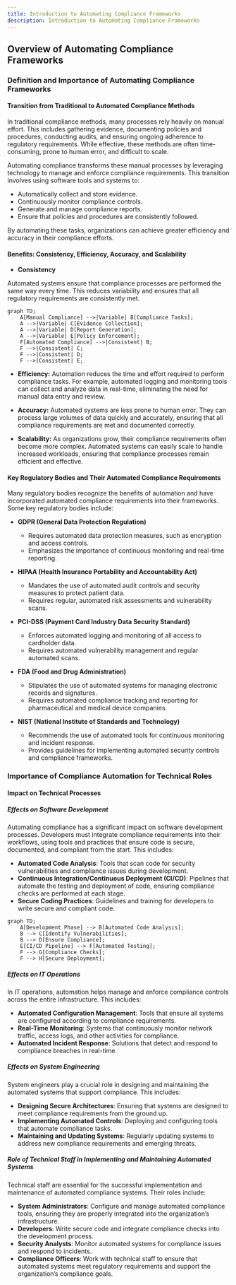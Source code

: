 ```yaml
---
title: Introduction to Automating Compliance Frameworks
description: Introduction to Automating Compliance Frameworks
---
```



## Overview of Automating Compliance Frameworks



### Definition and Importance of Automating Compliance Frameworks

#### Transition from Traditional to Automated Compliance Methods

In traditional compliance methods, many processes rely heavily on manual effort. This includes gathering evidence, documenting policies and procedures, conducting audits, and ensuring ongoing adherence to regulatory requirements. While effective, these methods are often time-consuming, prone to human error, and difficult to scale.

Automating compliance transforms these manual processes by leveraging technology to manage and enforce compliance requirements. This transition involves using software tools and systems to:
- Automatically collect and store evidence.
- Continuously monitor compliance controls.
- Generate and manage compliance reports.
- Ensure that policies and procedures are consistently followed.

By automating these tasks, organizations can achieve greater efficiency and accuracy in their compliance efforts.

#### Benefits: Consistency, Efficiency, Accuracy, and Scalability

- **Consistency**

Automated systems ensure that compliance processes are performed the same way every time. This reduces variability and ensures that all regulatory requirements are consistently met.

```mermaid
graph TD;
    A[Manual Compliance] -->|Variable| B[Compliance Tasks];
    A -->|Variable| C[Evidence Collection];
    A -->|Variable| D[Report Generation];
    A -->|Variable| E[Policy Enforcement];
    F[Automated Compliance] -->|Consistent| B;
    F -->|Consistent| C;
    F -->|Consistent| D;
    F -->|Consistent| E;
```

- **Efficiency:** Automation reduces the time and effort required to perform compliance tasks. For example, automated logging and monitoring tools can collect and analyze data in real-time, eliminating the need for manual data entry and review.

- **Accuracy:** Automated systems are less prone to human error. They can process large volumes of data quickly and accurately, ensuring that all compliance requirements are met and documented correctly.

- **Scalability:** As organizations grow, their compliance requirements often become more complex. Automated systems can easily scale to handle increased workloads, ensuring that compliance processes remain efficient and effective.

#### Key Regulatory Bodies and Their Automated Compliance Requirements

Many regulatory bodies recognize the benefits of automation and have incorporated automated compliance requirements into their frameworks. Some key regulatory bodies include:

- **GDPR (General Data Protection Regulation)**
  - Requires automated data protection measures, such as encryption and access controls.
  - Emphasizes the importance of continuous monitoring and real-time reporting.

- **HIPAA (Health Insurance Portability and Accountability Act)**
  - Mandates the use of automated audit controls and security measures to protect patient data.
  - Requires regular, automated risk assessments and vulnerability scans.

- **PCI-DSS (Payment Card Industry Data Security Standard)**
  - Enforces automated logging and monitoring of all access to cardholder data.
  - Requires automated vulnerability management and regular automated scans.

- **FDA (Food and Drug Administration)**
  - Stipulates the use of automated systems for managing electronic records and signatures.
  - Requires automated compliance tracking and reporting for pharmaceutical and medical device companies.

- **NIST (National Institute of Standards and Technology)**
  - Recommends the use of automated tools for continuous monitoring and incident response.
  - Provides guidelines for implementing automated security controls and compliance frameworks.

### Importance of Compliance Automation for Technical Roles

#### Impact on Technical Processes

##### Effects on Software Development

Automating compliance has a significant impact on software development processes. Developers must integrate compliance requirements into their workflows, using tools and practices that ensure code is secure, documented, and compliant from the start. This includes:

- **Automated Code Analysis**: Tools that scan code for security vulnerabilities and compliance issues during development.
- **Continuous Integration/Continuous Deployment (CI/CD)**: Pipelines that automate the testing and deployment of code, ensuring compliance checks are performed at each stage.
- **Secure Coding Practices**: Guidelines and training for developers to write secure and compliant code.

```mermaid
graph TD;
    A[Development Phase] --> B[Automated Code Analysis];
    B --> C[Identify Vulnerabilities];
    B --> D[Ensure Compliance];
    E[CI/CD Pipeline] --> F[Automated Testing];
    F --> G[Compliance Checks];
    F --> H[Secure Deployment];
```

##### Effects on IT Operations

In IT operations, automation helps manage and enforce compliance controls across the entire infrastructure. This includes:

- **Automated Configuration Management**: Tools that ensure all systems are configured according to compliance requirements.
- **Real-Time Monitoring**: Systems that continuously monitor network traffic, access logs, and other activities for compliance.
- **Automated Incident Response**: Solutions that detect and respond to compliance breaches in real-time.

##### Effects on System Engineering

System engineers play a crucial role in designing and maintaining the automated systems that support compliance. This includes:

- **Designing Secure Architectures**: Ensuring that systems are designed to meet compliance requirements from the ground up.
- **Implementing Automated Controls**: Deploying and configuring tools that automate compliance tasks.
- **Maintaining and Updating Systems**: Regularly updating systems to address new compliance requirements and emerging threats.

##### Role of Technical Staff in Implementing and Maintaining Automated Systems

Technical staff are essential for the successful implementation and maintenance of automated compliance systems. Their roles include:

- **System Administrators**: Configure and manage automated compliance tools, ensuring they are properly integrated into the organization’s infrastructure.
- **Developers**: Write secure code and integrate compliance checks into the development process.
- **Security Analysts**: Monitor automated systems for compliance issues and respond to incidents.
- **Compliance Officers**: Work with technical staff to ensure that automated systems meet regulatory requirements and support the organization’s compliance goals.

